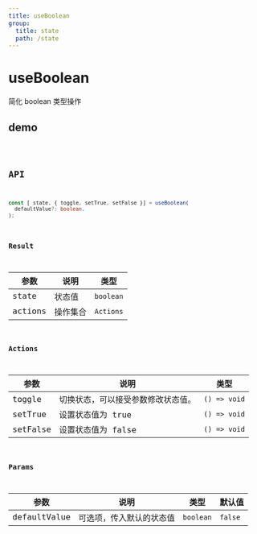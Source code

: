 ```yaml
---
title: useBoolean
group:
  title: state
  path: /state
---
```


# useBoolean

简化 boolean 类型操作

## demo

<code src="./Demo/index.tsx"/>

## API

```typescript
const [ state, { toggle, setTrue, setFalse }] = useBoolean(
  defaultValue?: boolean,
);

```

### Result

| **参数** | **说明** | **类型**  |
| -------- | -------- | --------- |
| state    | 状态值   | `boolean` |
| actions  | 操作集合 | `Actions` |

### Actions

| **参数** | **说明**                           | **类型**     |
| -------- | ---------------------------------- | ------------ |
| toggle   | 切换状态，可以接受参数修改状态值。 | `() => void` |
| setTrue  | 设置状态值为 true                  | `() => void` |
| setFalse | 设置状态值为 false                 | `() => void` |

### Params

| **参数**     | **说明**                 | **类型**  | **默认值** |
| ------------ | ------------------------ | --------- | ---------- |
| defaultValue | 可选项，传入默认的状态值 | `boolean` | `false`    |
